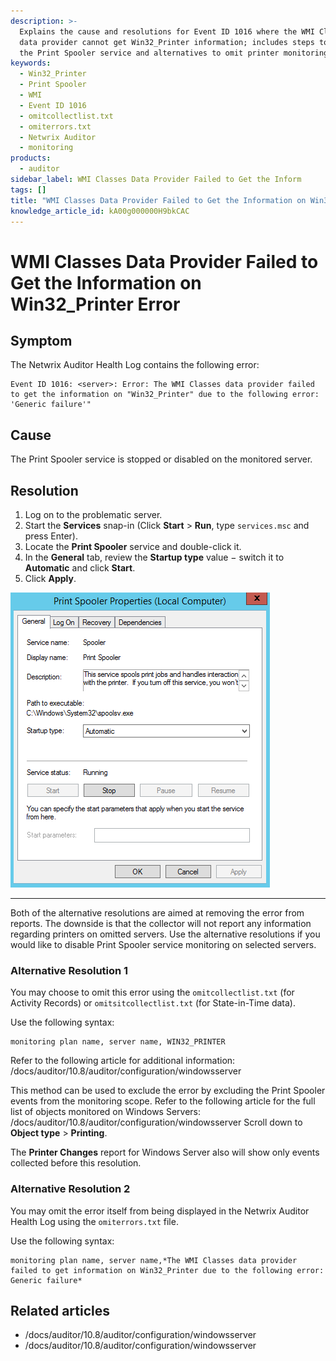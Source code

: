 ```yaml
---
description: >-
  Explains the cause and resolutions for Event ID 1016 where the WMI Classes
  data provider cannot get Win32_Printer information; includes steps to start
  the Print Spooler service and alternatives to omit printer monitoring.
keywords:
  - Win32_Printer
  - Print Spooler
  - WMI
  - Event ID 1016
  - omitcollectlist.txt
  - omiterrors.txt
  - Netwrix Auditor
  - monitoring
products:
  - auditor
sidebar_label: WMI Classes Data Provider Failed to Get the Inform
tags: []
title: "WMI Classes Data Provider Failed to Get the Information on Win32_Printer Error"
knowledge_article_id: kA00g000000H9bkCAC
---
```


# WMI Classes Data Provider Failed to Get the Information on Win32_Printer Error

## Symptom

The Netwrix Auditor Health Log contains the following error:

```text
Event ID 1016: <server>: Error: The WMI Classes data provider failed to get the information on "Win32_Printer" due to the following error: 'Generic failure'"
```

## Cause

The Print Spooler service is stopped or disabled on the monitored server.

## Resolution

1. Log on to the problematic server.
2. Start the **Services** snap-in (Click **Start** > **Run**, type `services.msc` and press Enter).
3. Locate the **Print Spooler** service and double-click it.
4. In the **General** tab, review the **Startup type** value − switch it to **Automatic** and click **Start**.
5. Click **Apply**.

![User-added image](images/ka0Qk0000001f7Z_0EM4u000002CQsV.png)

---

Both of the alternative resolutions are aimed at removing the error from reports. The downside is that the collector will not report any information regarding printers on omitted servers. Use the alternative resolutions if you would like to disable Print Spooler service monitoring on selected servers.

### Alternative Resolution 1

You may choose to omit this error using the `omitcollectlist.txt` (for Activity Records) or `omitsitcollectlist.txt` (for State-in-Time data).

Use the following syntax:

```text
monitoring plan name, server name, WIN32_PRINTER
```

Refer to the following article for additional information: /docs/auditor/10.8/auditor/configuration/windowsserver

This method can be used to exclude the error by excluding the Print Spooler events from the monitoring scope. Refer to the following article for the full list of objects monitored on Windows Servers: /docs/auditor/10.8/auditor/configuration/windowsserver Scroll down to **Object type** > **Printing**.

The **Printer Changes** report for Windows Server also will show only events collected before this resolution.

### Alternative Resolution 2

You may omit the error itself from being displayed in the Netwrix Auditor Health Log using the `omiterrors.txt` file.

Use the following syntax:

```text
monitoring plan name, server name,*The WMI Classes data provider failed to get information on Win32_Printer due to the following error: Generic failure*
```

## Related articles

- /docs/auditor/10.8/auditor/configuration/windowsserver
- /docs/auditor/10.8/auditor/configuration/windowsserver
